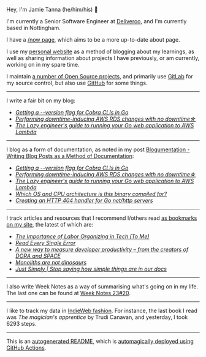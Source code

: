 Hey, I'm Jamie
Tanna (he/him/his) 👋

I'm currently a Senior Software Engineer at [Deliveroo](https://deliveroo.engineering/), and I'm currently based in Nottingham.

I have a [/now page](https://www.jvt.me/now/?utm_campaign=github-jamietanna), which aims to be a more up-to-date about page.

I use my [personal website](https://www.jvt.me/?utm_campaign=github-jamietanna) as a method of blogging about my learnings, as well as sharing information about projects I have previously, or am currently, working on in my spare time.

I maintain [a number of Open Source projects](https://www.jvt.me/open-source/?utm_campaign=github-jamietanna), and primarily use [GitLab](https://gitlab.com/jamietanna) for my source control, but also use [GitHub](https://github.com/jamietanna) for some things.

---

I write a fair bit on my blog:


- [_Getting a --version flag for Cobra CLIs in Go_](https://www.jvt.me/posts/2023/05/27/go-cobra-version/?utm_campaign=github-jamietanna)
- [_Performing downtime-inducing AWS RDS changes with no downtime☆_](https://www.jvt.me/posts/2023/05/23/aws-rds-downtimeless/?utm_campaign=github-jamietanna)
- [_The Lazy engineer's guide to running your Go web application to AWS Lambda_](https://www.jvt.me/posts/2023/05/21/lazy-go-lambda/?utm_campaign=github-jamietanna)

---

I blog as a form of documentation, as noted in my post [Blogumentation - Writing Blog Posts as a Method of Documentation](https://www.jvt.me/posts/2017/06/25/blogumentation/?utm_campaign=github-jamietanna):


- [_Getting a --version flag for Cobra CLIs in Go_](https://www.jvt.me/posts/2023/05/27/go-cobra-version/?utm_campaign=github-jamietanna)
- [_Performing downtime-inducing AWS RDS changes with no downtime☆_](https://www.jvt.me/posts/2023/05/23/aws-rds-downtimeless/?utm_campaign=github-jamietanna)
- [_The Lazy engineer's guide to running your Go web application to AWS Lambda_](https://www.jvt.me/posts/2023/05/21/lazy-go-lambda/?utm_campaign=github-jamietanna)
- [_Which OS and CPU architecture is this binary compiled for?_](https://www.jvt.me/posts/2023/05/15/go-parse-binary-architecture/?utm_campaign=github-jamietanna)
- [_Creating an HTTP 404 handler for Go net/http servers_](https://www.jvt.me/posts/2023/05/11/go-404-handler/?utm_campaign=github-jamietanna)

---

I track articles and resources that I recommend I/others read [as bookmarks on my site](https://www.jvt.me/kind/bookmarks/?utm_campaign=github-jamietanna), the latest of which are:


- [_The Importance of Labor Organizing in Tech (To Me)_](https://jacky.wtf/2023/5/E57b?utm_campaign=github-jamietanna)
- [_Read Every Single Error_](https://www.pulumi.com/blog/reducing-our-error-rate/?utm_campaign=github-jamietanna)
- [_A new way to measure developer productivity – from the creators of DORA and SPACE_](https://newsletter.pragmaticengineer.com/p/developer-productivity-a-new-framework?utm_campaign=github-jamietanna)
- [_Monoliths are not dinosaurs_](https://www.allthingsdistributed.com/2023/05/monoliths-are-not-dinosaurs.html?utm_campaign=github-jamietanna)
- [_Just Simply | Stop saying how simple things are in our docs_](https://justsimply.dev/?utm_campaign=github-jamietanna)

---

I also write Week Notes as a way of summarising what's going on in my life. The last one can be found at [Week Notes 23#20](https://www.jvt.me/week-notes/2023/20/?utm_campaign=github-jamietanna).

---

I like to track my data in [IndieWeb fashion](https://indieweb.org/why). For instance, the last book I read was _The magician's apprentice_ by Trudi Canavan, and yesterday, I took 6293 steps.

---
This is an [autogenerated README](https://www.jvt.me/posts/2022/01/12/autogenerated-profile-readme/?utm_campaign=github-jamietanna), which is [automagically deployed using GitHub Actions](https://github.com/jamietanna/jamietanna/blob/main/.github/workflows/rebuild.yml).
